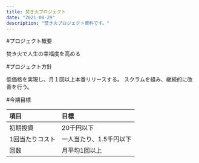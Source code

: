```yaml
---
title: 焚き火プロジェクト
date: "2021-08-29"
description: "焚き火プロジェクト資料です。"
---
```



#プロジェクト概要

焚き火で人生の幸福度を高める

#プロジェクト方針

低価格を実現し、月１回以上本番リリースする。
スクラムを組み、継続的に改善を行う。

#今期目標

|項目|目標|
|:--|:--|
|初期投資|20千円以下|
|1回当たりコスト|一人当たり、1.5千円以下|
|回数|月平均1回以上|

